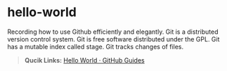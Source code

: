 # hello-world
Recording how to use Github efficiently and elegantly.
Git is a distributed version control system.
Git is free software distributed under the GPL.
Git has a mutable index called stage.
Git tracks changes of files.


>**Qucik Links:**
>[Hello World · GitHub Guides](https://guides.github.com/activities/hello-world/)
